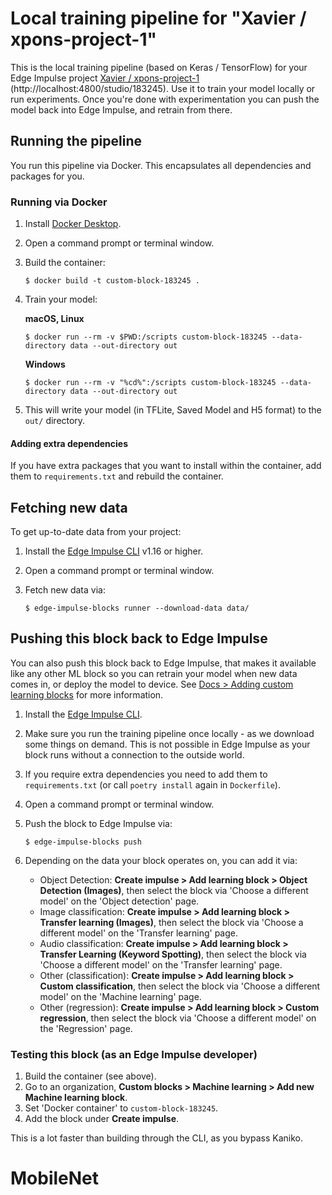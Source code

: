 # Local training pipeline for "Xavier / xpons-project-1"

This is the local training pipeline (based on Keras / TensorFlow) for your Edge Impulse project [Xavier / xpons-project-1](http://localhost:4800/studio/183245) (http://localhost:4800/studio/183245). Use it to train your model locally or run experiments. Once you're done with experimentation you can push the model back into Edge Impulse, and retrain from there.

## Running the pipeline

You run this pipeline via Docker. This encapsulates all dependencies and packages for you.

### Running via Docker

1. Install [Docker Desktop](https://www.docker.com/products/docker-desktop/).
2. Open a command prompt or terminal window.
3. Build the container:

    ```
    $ docker build -t custom-block-183245 .
    ```

4. Train your model:

    **macOS, Linux**

    ```
    $ docker run --rm -v $PWD:/scripts custom-block-183245 --data-directory data --out-directory out
    ```

    **Windows**

    ```
    $ docker run --rm -v "%cd%":/scripts custom-block-183245 --data-directory data --out-directory out
    ```

5. This will write your model (in TFLite, Saved Model and H5 format) to the `out/` directory.

#### Adding extra dependencies

If you have extra packages that you want to install within the container, add them to `requirements.txt` and rebuild the container.

## Fetching new data

To get up-to-date data from your project:

1. Install the [Edge Impulse CLI](https://docs.edgeimpulse.com/docs/edge-impulse-cli/cli-installation) v1.16 or higher.
2. Open a command prompt or terminal window.
3. Fetch new data via:

    ```
    $ edge-impulse-blocks runner --download-data data/
    ```

## Pushing this block back to Edge Impulse

You can also push this block back to Edge Impulse, that makes it available like any other ML block so you can retrain your model when new data comes in, or deploy the model to device. See [Docs > Adding custom learning blocks](https://docs.edgeimpulse.com/docs/edge-impulse-studio/organizations/adding-custom-transfer-learning-models) for more information.

1. Install the [Edge Impulse CLI](https://docs.edgeimpulse.com/docs/edge-impulse-cli/cli-installation).
2. Make sure you run the training pipeline once locally - as we download some things on demand. This is not possible in Edge Impulse as your block runs without a connection to the outside world.
3. If you require extra dependencies you need to add them to `requirements.txt` (or call `poetry install` again in `Dockerfile`).
4. Open a command prompt or terminal window.
5. Push the block to Edge Impulse via:

    ```
    $ edge-impulse-blocks push
    ```

6. Depending on the data your block operates on, you can add it via:
    * Object Detection: **Create impulse > Add learning block > Object Detection (Images)**, then select the block via 'Choose a different model' on the 'Object detection' page.
    * Image classification: **Create impulse > Add learning block > Transfer learning (Images)**, then select the block via 'Choose a different model' on the 'Transfer learning' page.
    * Audio classification: **Create impulse > Add learning block > Transfer Learning (Keyword Spotting)**, then select the block via 'Choose a different model' on the 'Transfer learning' page.
    * Other (classification): **Create impulse > Add learning block > Custom classification**, then select the block via 'Choose a different model' on the 'Machine learning' page.
    * Other (regression): **Create impulse > Add learning block > Custom regression**, then select the block via 'Choose a different model' on the 'Regression' page.

### Testing this block (as an Edge Impulse developer)

1. Build the container (see above).
2. Go to an organization, **Custom blocks > Machine learning > Add new Machine learning block**.
3. Set 'Docker container' to `custom-block-183245`.
4. Add the block under **Create impulse**.

This is a lot faster than building through the CLI, as you bypass Kaniko.
# MobileNet
